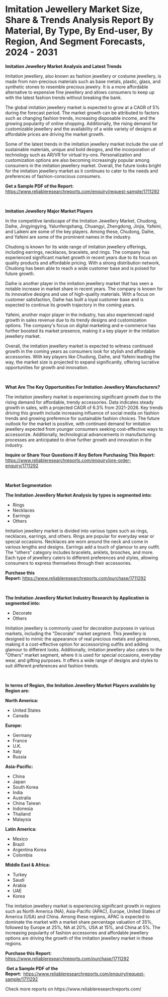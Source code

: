 <p><h1>Imitation Jewellery Market Size, Share & Trends Analysis Report By Material, By Type, By End-user, By Region, And Segment Forecasts, 2024 - 2031</h1></p><p><strong>Imitation Jewellery Market Analysis and Latest Trends</strong></p>
<p><p>Imitation jewellery, also known as fashion jewellery or costume jewellery, is made from non-precious materials such as base metals, plastic, glass, and synthetic stones to resemble precious jewelry. It is a more affordable alternative to expensive fine jewellery and allows consumers to keep up with the latest fashion trends without breaking the bank.</p><p>The global imitation jewellery market is expected to grow at a CAGR of 5% during the forecast period. The market growth can be attributed to factors such as changing fashion trends, increasing disposable income, and the growing popularity of online shopping. Additionally, the rising demand for customizable jewellery and the availability of a wide variety of designs at affordable prices are driving the market growth.</p><p>Some of the latest trends in the imitation jewellery market include the use of sustainable materials, unique and bold designs, and the incorporation of technology such as AR/VR for virtual try-ons. Personalization and customization options are also becoming increasingly popular among consumers in the imitation jewellery market. Overall, the future looks bright for the imitation jewellery market as it continues to cater to the needs and preferences of fashion-conscious consumers.</p></p>
<p><strong>Get a Sample PDF of the Report:&nbsp;</strong> <a href="https://www.reliableresearchreports.com/enquiry/request-sample/1711292">https://www.reliableresearchreports.com/enquiry/request-sample/1711292</a></p>
<p>&nbsp;</p>
<p><strong>Imitation Jewellery Major Market Players</strong></p>
<p><p>In the competitive landscape of the Imitation Jewellery Market, Chudong, Daihe, Jingyingying, Yalunfengshang, Chuangyi, Zhengdong, Jinjia, Yafeini, and Laikeni are some of the key players. Among these, Chudong, Daihe, and Yafeini are some of the prominent names in the industry.</p><p>Chudong is known for its wide range of imitation jewellery offerings, including earrings, necklaces, bracelets, and rings. The company has experienced significant market growth in recent years due to its focus on quality products and affordable pricing. With a strong distribution network, Chudong has been able to reach a wide customer base and is poised for future growth.</p><p>Daihe is another player in the imitation jewellery market that has seen a notable increase in market share in recent years. The company is known for its innovative designs and use of high-quality materials. With a focus on customer satisfaction, Daihe has built a loyal customer base and is expected to continue its growth trajectory in the coming years.</p><p>Yafeini, another major player in the industry, has also experienced rapid growth in sales revenue due to its trendy designs and customization options. The company's focus on digital marketing and e-commerce has further boosted its market presence, making it a key player in the imitation jewellery market.</p><p>Overall, the imitation jewellery market is expected to witness continued growth in the coming years as consumers look for stylish and affordable accessories. With key players like Chudong, Daihe, and Yafeini leading the way, the market size is projected to expand significantly, offering lucrative opportunities for growth and innovation.</p></p>
<p>&nbsp;</p>
<p><strong>What Are The Key Opportunities For Imitation Jewellery Manufacturers?</strong></p>
<p><p>The imitation jewellery market is experiencing significant growth due to the rising demand for affordable, trendy accessories. Data indicates steady growth in sales, with a projected CAGR of 6.3% from 2021-2026. Key trends driving this growth include increasing influence of social media on fashion trends and growing preference for sustainable fashion choices. The future outlook for the market is positive, with continued demand for imitation jewellery expected from younger consumers seeking cost-effective ways to accessorize. Additionally, technological advancements in manufacturing processes are anticipated to drive further growth and innovation in the industry.</p></p>
<p><strong>Inquire or Share Your Questions If Any Before Purchasing This Report:</strong> <a href="https://www.reliableresearchreports.com/enquiry/pre-order-enquiry/1711292">https://www.reliableresearchreports.com/enquiry/pre-order-enquiry/1711292</a></p>
<p>&nbsp;</p>
<p><strong>Market Segmentation</strong></p>
<p><strong>The Imitation Jewellery Market Analysis by types is segmented into:</strong></p>
<p><ul><li>Rings</li><li>Necklaces</li><li>Earrings</li><li>Others</li></ul></p>
<p><p>Imitation jewellery market is divided into various types such as rings, necklaces, earrings, and others. Rings are popular for everyday wear or special occasions. Necklaces are worn around the neck and come in various lengths and designs. Earrings add a touch of glamour to any outfit. The "others" category includes bracelets, anklets, brooches, and more. Each type of jewellery caters to different preferences and styles, allowing consumers to express themselves through their accessories.</p></p>
<p><strong>Purchase this Report:&nbsp;</strong><a href="https://www.reliableresearchreports.com/purchase/1711292">https://www.reliableresearchreports.com/purchase/1711292</a></p>
<p>&nbsp;</p>
<p><strong>The Imitation Jewellery Market Industry Research by Application is segmented into:</strong></p>
<p><ul><li>Decorate</li><li>Others</li></ul></p>
<p><p>Imitation jewellery is commonly used for decoration purposes in various markets, including the "Decorate" market segment. This jewellery is designed to mimic the appearance of real precious metals and gemstones, making it a cost-effective option for accessorizing outfits and adding glamour to different looks. Additionally, imitation jewellery also caters to the "Others" market segment, where it is used for special occasions, everyday wear, and gifting purposes. It offers a wide range of designs and styles to suit different preferences and fashion trends.</p></p>
<p>&nbsp;</p>
<p><strong>In terms of Region, the Imitation Jewellery Market Players available by Region are:</strong></p>
<p>
    <p> <strong> North America: </strong>
        <ul>
            <li>United States</li>
            <li>Canada</li>
        </ul>
        </p> 
    <p> <strong> Europe: </strong>
        <ul>
            <li>Germany</li>
            <li>France</li>
            <li>U.K.</li>
            <li>Italy</li>
            <li>Russia</li>
        </ul>
        </p> 
    <p> <strong> Asia-Pacific: </strong>
        <ul>
            <li>China</li>
            <li>Japan</li>
            <li>South Korea</li>
            <li>India</li>
            <li>Australia</li>
            <li>China Taiwan</li>
            <li>Indonesia</li>
            <li>Thailand</li>
            <li>Malaysia</li>
        </ul>
        </p> 
    <p> <strong> Latin America: </strong>
        <ul>
            <li>Mexico</li>
            <li>Brazil</li>
            <li>Argentina Korea</li>
            <li>Colombia</li>
        </ul>
        </p> 
    <p> <strong> Middle East & Africa: </strong>
        <ul>
            <li>Turkey</li>
            <li>Saudi</li>
            <li>Arabia</li>
            <li>UAE</li>
            <li>Korea</li>
        </ul>
    </p>
    </p>
<p><p>The imitation jewellery market is experiencing significant growth in regions such as North America (NA), Asia-Pacific (APAC), Europe, United States of America (USA) and China. Among these regions, APAC is expected to dominate the market with a market share percentage valuation of 35%, followed by Europe at 25%, NA at 20%, USA at 15%, and China at 5%. The increasing popularity of fashion accessories and affordable jewellery options are driving the growth of the imitation jewellery market in these regions.</p></p>
<p><strong>Purchase this Report: </strong><a href="https://www.reliableresearchreports.com/purchase/1711292">https://www.reliableresearchreports.com/purchase/1711292</a></p>
<p>&nbsp;<strong>Get a Sample PDF of the Report:&nbsp;&nbsp;</strong><a href="https://www.reliableresearchreports.com/enquiry/request-sample/1711292">https://www.reliableresearchreports.com/enquiry/request-sample/1711292</a></p>
<p><strong></strong></p>
<p>Check more reports on https://www.reliableresearchreports.com/</p>